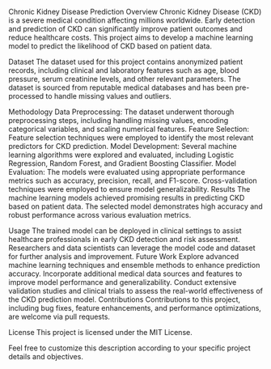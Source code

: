 Chronic Kidney Disease Prediction
Overview
Chronic Kidney Disease (CKD) is a severe medical condition affecting millions worldwide. Early detection and prediction of CKD can significantly improve patient outcomes and reduce healthcare costs. This project aims to develop a machine learning model to predict the likelihood of CKD based on patient data.

Dataset
The dataset used for this project contains anonymized patient records, including clinical and laboratory features such as age, blood pressure, serum creatinine levels, and other relevant parameters. The dataset is sourced from reputable medical databases and has been pre-processed to handle missing values and outliers.

Methodology
Data Preprocessing: The dataset underwent thorough preprocessing steps, including handling missing values, encoding categorical variables, and scaling numerical features.
Feature Selection: Feature selection techniques were employed to identify the most relevant predictors for CKD prediction.
Model Development: Several machine learning algorithms were explored and evaluated, including Logistic Regression, Random Forest, and Gradient Boosting Classifier.
Model Evaluation: The models were evaluated using appropriate performance metrics such as accuracy, precision, recall, and F1-score. Cross-validation techniques were employed to ensure model generalizability.
Results
The machine learning models achieved promising results in predicting CKD based on patient data. The selected model demonstrates high accuracy and robust performance across various evaluation metrics.

Usage
The trained model can be deployed in clinical settings to assist healthcare professionals in early CKD detection and risk assessment.
Researchers and data scientists can leverage the model code and dataset for further analysis and improvement.
Future Work
Explore advanced machine learning techniques and ensemble methods to enhance prediction accuracy.
Incorporate additional medical data sources and features to improve model performance and generalizability.
Conduct extensive validation studies and clinical trials to assess the real-world effectiveness of the CKD prediction model.
Contributions
Contributions to this project, including bug fixes, feature enhancements, and performance optimizations, are welcome via pull requests.

License
This project is licensed under the MIT License.

Feel free to customize this description according to your specific project details and objectives.






